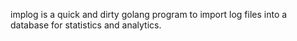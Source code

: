 implog is a quick and dirty golang program to import log files into a database for statistics and analytics.
